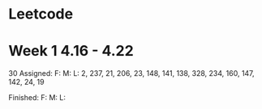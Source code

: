 # Leetcode

# Week 1 4.16 - 4.22

  30 Assigned:
  F: 
  M: 
  L: 2, 237, 21, 206, 23, 148, 141, 138, 328, 234, 160, 147, 142, 24, 19
  
  Finished:
  F: 
  M: 
  L: 
